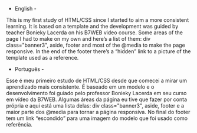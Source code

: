 - English -

This is my first study of HTML/CSS since I started to aim a more consistent learning. It is based on a template and the development was guided by teacher Bonieky Lacerda on his B7WEB video course.
Some areas of the page I had to make on my own and here’s a list of them: div class="banner3", aside, footer and most of the @media to make the page responsive.
In the end of the footer there’s a “hidden” link to a picture of the template used as a reference.


- Português -

Esse é meu primeiro estudo de HTML/CSS desde que comecei a mirar um aprendizado mais consistente. É baseado em um modelo e o desenvolvimento foi guiado pelo professor Bonieky Lacerda em seu curso em vídeo da B7WEB.
Algumas áreas da página eu tive que fazer por conta própria e aqui está uma lista delas: div class="banner3", aside, footer e a maior parte dos @media para tornar a página responsiva.
No final do footer tem um link “escondido” para uma imagem do modelo que foi usado como referência.
